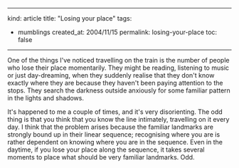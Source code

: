 -----
kind: article
title: "Losing your place"
tags:
- mumblings
created_at: 2004/11/15
permalink: losing-your-place
toc: false
-----

<p>One of the things I've noticed travelling on the train is the number of people who lose their place momentarily. They might be reading, listening to music or just day-dreaming, when they suddenly realise that they don't know exactly where they are because they haven't been paying attention to the stops. They search the darkness outside anxiously for some familiar pattern in the lights and shadows.</p>

<p>It's happened to me a couple of times, and it's very disorienting. The odd thing is that you think that you know the line intimately, travelling on it every day. I think that the problem arises because the familiar landmarks are strongly bound up in their linear sequence; recognising where you are is rather dependent on knowing where you are in the sequence. Even in the daytime, if you lose your place along the sequence, it takes several moments to place what should be very familiar landmarks. Odd.</p>


